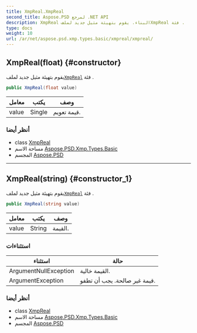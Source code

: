 ```yaml
---
title: XmpReal.XmpReal
second_title: Aspose.PSD لمرجع .NET API
description: XmpReal البناء. يقوم بتهيئة مثيل جديد لملفXmpReal فئة .
type: docs
weight: 10
url: /ar/net/aspose.psd.xmp.types.basic/xmpreal/xmpreal/
---
```

## XmpReal(float) {#constructor}

يقوم بتهيئة مثيل جديد لملف[`XmpReal`](../) فئة .

```csharp
public XmpReal(float value)
```

| معامل | يكتب | وصف |
| --- | --- | --- |
| value | Single | قيمة تعويم. |

### أنظر أيضا

* class [XmpReal](../)
* مساحة الاسم [Aspose.PSD.Xmp.Types.Basic](../../xmpreal/)
* المجسم [Aspose.PSD](../../../)

---

## XmpReal(string) {#constructor_1}

يقوم بتهيئة مثيل جديد لملف[`XmpReal`](../) فئة .

```csharp
public XmpReal(string value)
```

| معامل | يكتب | وصف |
| --- | --- | --- |
| value | String | القيمة. |

### استثناءات

| استثناء | حالة |
| --- | --- |
| ArgumentNullException | القيمة خالية. |
| ArgumentException | قيمة غير صالحة. يجب أن تطفو. |

### أنظر أيضا

* class [XmpReal](../)
* مساحة الاسم [Aspose.PSD.Xmp.Types.Basic](../../xmpreal/)
* المجسم [Aspose.PSD](../../../)



